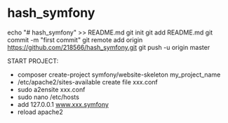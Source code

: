 # hash_symfony

echo "# hash_symfony" >> README.md
git init
git add README.md
git commit -m "first commit"
git remote add origin https://github.com/218566/hash_symfony.git
git push -u origin master

START PROJECT:
- composer create-project symfony/website-skeleton my_project_name
- /etc/apache2/sites-available create file xxx.conf
- sudo a2ensite xxx.conf
- sudo nano /etc/hosts
- add 127.0.0.1 www.xxx.symfony
- reload apache2
